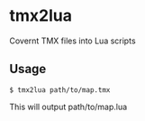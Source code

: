 tmx2lua
=======

Covernt TMX files into Lua scripts

## Usage

    $ tmx2lua path/to/map.tmx

This will output path/to/map.lua
